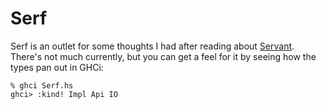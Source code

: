 # Serf

Serf is an outlet for some thoughts I had after reading about
[Servant](http://haskell-servant.github.io "Servant"). There's not much
currently, but you can get a feel for it by seeing how the types pan out in
GHCi:

```
% ghci Serf.hs
ghci> :kind! Impl Api IO
```
